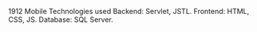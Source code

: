 1912 Mobile
Technologies used
Backend: Servlet, JSTL.
Frontend: HTML, CSS, JS.
Database: SQL Server.
